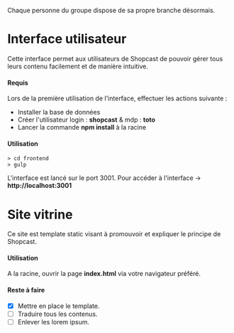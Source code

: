 Chaque personne du groupe dispose de sa propre branche désormais.

# Interface utilisateur

Cette interface permet aux utilisateurs de Shopcast de pouvoir gérer tous leurs contenu facilement et de manière intuitive.

#### Requis

Lors de la première utilisation de l'interface, effectuer les actions suivante :  
- Installer la base de données
- Créer l'utilisateur login : **shopcast** & mdp : **toto**
- Lancer la commande **npm install** à la racine

#### Utilisation

```
> cd frontend
> gulp
```
L'interface est lancé sur le port 3001. Pour accéder à l'interface -> **http://localhost:3001**

# Site vitrine

Ce site est template static visant à promouvoir et expliquer le principe de Shopcast.

#### Utilisation

A la racine, ouvrir la page **index.html** via votre navigateur préféré.

#### Reste à faire

- [x] Mettre en place le template.
- [ ] Traduire tous les contenus.
- [ ] Enlever les lorem ipsum.

